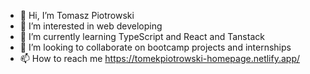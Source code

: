- 👋 Hi, I’m Tomasz Piotrowski
- 👀 I’m interested in web developing
- 🌱 I’m currently learning TypeScript and React and Tanstack
- 💞️ I’m looking to collaborate on bootcamp projects and internships
- 📫 How to reach me https://tomekpiotrowski-homepage.netlify.app/

<!---
tomecky1/tomecky1 is a ✨ special ✨ repository because its `README.md` (this file) appears on your GitHub profile.
You can click the Preview link to take a look at your changes.
--->
